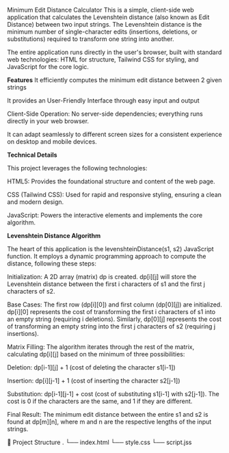 Minimum Edit Distance Calculator
This is a simple, client-side web application that calculates the Levenshtein distance (also known as Edit Distance) between two input strings. The Levenshtein distance is the minimum number of single-character edits (insertions, deletions, or substitutions) required to transform one string into another.

The entire application runs directly in the user's browser, built with standard web technologies: HTML for structure, Tailwind CSS for styling, and JavaScript for the core logic.

**Features**
It efficiently computes the minimum edit distance between 2 given strings

It provides an User-Friendly Interface through easy input and output 

Client-Side Operation: No server-side dependencies; everything runs directly in your web browser.

It can adapt seamlessly to different screen sizes for a consistent experience on desktop and mobile devices.

**Technical Details**

This project leverages the following technologies:

HTML5: Provides the foundational structure and content of the web page.

CSS (Tailwind CSS): Used for rapid and responsive styling, ensuring a clean and modern design.

JavaScript: Powers the interactive elements and implements the core algorithm.

**Levenshtein Distance Algorithm**

The heart of this application is the levenshteinDistance(s1, s2) JavaScript function. It employs a dynamic programming approach to compute the distance, following these steps:

Initialization: A 2D array (matrix) dp is created. dp[i][j] will store the Levenshtein distance between the first i characters of s1 and the first j characters of s2.

Base Cases: The first row (dp[i][0]) and first column (dp[0][j]) are initialized. dp[i][0] represents the cost of transforming the first i characters of s1 into an empty string (requiring i deletions). Similarly, dp[0][j] represents the cost of transforming an empty string into the first j characters of s2 (requiring j insertions).

Matrix Filling: The algorithm iterates through the rest of the matrix, calculating dp[i][j] based on the minimum of three possibilities:

Deletion: dp[i-1][j] + 1 (cost of deleting the character s1[i-1])

Insertion: dp[i][j-1] + 1 (cost of inserting the character s2[j-1])

Substitution: dp[i-1][j-1] + cost (cost of substituting s1[i-1] with s2[j-1]). The cost is 0 if the characters are the same, and 1 if they are different.

Final Result: The minimum edit distance between the entire s1 and s2 is found at dp[m][n], where m and n are the respective lengths of the input strings.

📁 Project Structure
.
└── index.html
└── style.css
└── script.jss
